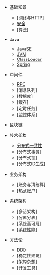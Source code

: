 * 基础知识
    * [网络与HTTP]
    * [安全](basic/security.md)
    * [算法]

* Java

    * [JavaSE](java/javase.md)
    * [JVM](java/jvm.md)
    * [ClassLoader](java/classloader.md)
    * [Spring](java/spring.md)

* 中间件

    * [RPC](middleware/rpc.md)
    * [消息队列]
    * [数据库]
    * [缓存]
    * [定时任务]
    * [监控体系]

* 区块链

* 技术架构
    * [分布式一致性](arch/distribution_consistence.md)
    * [分布式事务]
    * [分布式锁]
    * [分布式ID生成]

* 业务架构
    * [账务与清结算]
    * [热点账户]

* 系统架构
    * [多活架构]
    * [分库分表]
    * [系统高可用]
    * [系统性能]
    
* 方法论
    * [DDD](arch/arch_ddd.md)
    * [稳定性建设]
    * [架构杂想]
    * [开发工具]
